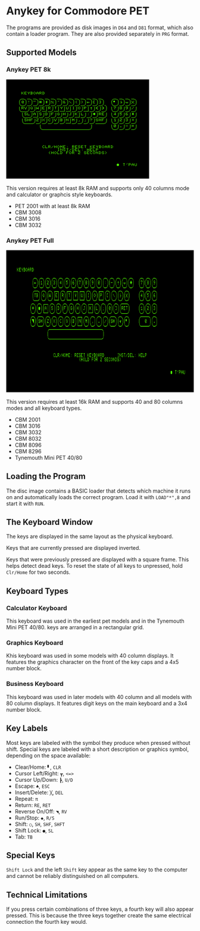 # Anykey for Commodore PET

The programs are provided as disk images in `D64` and `D81` format, which also contain a loader program. They are also provided separately in `PRG` format.

## Supported Models

### Anykey PET 8k

![](Anykey%20PET%20Graphics%2040.png)

This version requires at least 8k RAM and supports only 40 columns mode and calculator or graphcis style keyboards. 

- PET 2001 with at least 8k RAM
- CBM 3008
- CBM 3016
- CBM 3032

### Anykey PET Full

![](Anykey%20PET%20Business%2080.png)

This version requires at least 16k RAM and supports 40 and 80 columns modes and all keyboard types.

- CBM 2001
- CBM 3016
- CBM 3032
- CBM 8032
- CBM 8096
- CBM 8296
- Tynemouth Mini PET 40/80

## Loading the Program

The disc image contains a BASIC loader that detects which machine it runs on and automatically loads the correct program. Load it with `LOAD"*",8` and start it with `RUN`.


## The Keyboard Window

The keys are displayed in the same layout as the physical keyboard.

Keys that are currently pressed are displayed inverted.

Keys that were previously pressed are displayed with a square frame. This helps detect dead keys. To reset the state of all keys to unpressed, hold `Clr/Home` for two seconds.


## Keyboard Types

### Calculator Keyboard

This keyboard was used in the earliest pet models and in the Tynemouth Mini PET 40/80. keys are arranged in a rectangular grid.


### Graphics Keyboard

Khis keyboard was used in some models with 40 column displays. It features the graphics character on the front of the key caps and a 4x5 number block.


### Business Keyboard

This keyboard was used in later models with 40 column and all models with 80 column displays. It features digit keys on the main keyboard and a 3x4 number block.


## Key Labels

Most keys are labeled with the symbol they produce when pressed without shift. Special keys are labeled with a short description or graphics symbol, depending on the space available:

- Clear/Home: `▘`, `CLR`
- Cursor Left/Right: `┳`, `<=>`
- Cursor Up/Down: `┣`, `U/D`
- Escape: `♣`, `ESC`
- Insert/Delete: `╳`, `DEL`
- Repeat: `π`
- Return: `RE`, `RET`
- Reverse On/Off: `◥`, `RV`
- Run/Stop: `◆`, `R/S`
- Shift: `○`, `SH`, `SHF`, `SHFT`
- Shift Lock: `●`, `SL`
- Tab: `TB`


## Special Keys

`Shift Lock` and the left `Shift` key appear as the same key to the computer and cannot be reliably distinguished on all computers.


## Technical Limitations

If you press certain combinations of three keys, a fourth key will also appear pressed. This is because the three keys together create the same electrical connection the fourth key would.
